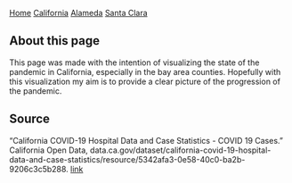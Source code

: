 [Home](README.md) [California](cali.md) [Alameda](alameda.md) [Santa Clara](sc_county.md)

## About this page

This page was made with the intention of visualizing the state of the pandemic
in California, especially in the bay area counties. Hopefully with this
visualization my aim is to provide a clear picture of the progression of the
pandemic.

## Source

“California COVID-19 Hospital Data and Case Statistics - COVID 19 Cases.” California Open Data, data.ca.gov/dataset/california-covid-19-hospital-data-and-case-statistics/resource/5342afa3-0e58-40c0-ba2b-9206c3c5b288.
[link](https://data.chhs.ca.gov/dataset/6882c390-b2d7-4b9a-aefa-2068cee63e47/resource/6cd8d424-dfaa-4bdd-9410-a3d656e1176e/download/covid19data.csv)
